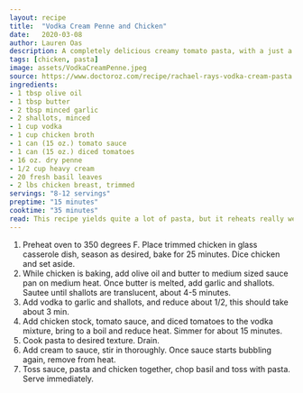 ```yaml
---
layout: recipe
title:  "Vodka Cream Penne and Chicken"
date:   2020-03-08
author: Lauren Oas
description: A completely delicious creamy tomato pasta, with a just a dash of vodka!
tags: [chicken, pasta]
image: assets/VodkaCreamPenne.jpeg
source: https://www.doctoroz.com/recipe/rachael-rays-vodka-cream-pasta
ingredients:
- 1 tbsp olive oil
- 1 tbsp butter
- 2 tbsp minced garlic
- 2 shallots, minced
- 1 cup vodka
- 1 cup chicken broth
- 1 can (15 oz.) tomato sauce
- 1 can (15 oz.) diced tomatoes
- 16 oz. dry penne
- 1/2 cup heavy cream
- 20 fresh basil leaves
- 2 lbs chicken breast, trimmed
servings: "8-12 servings"
preptime: "15 minutes"
cooktime: "35 minutes"
read: This recipe yields quite a lot of pasta, but it reheats really well so it's a great meal for the beginning of the week. I just use a basic chicken bake to dice and chop in the pasta, but whatever suits your preference is fine. 
---
```

1. Preheat oven to 350 degrees F. Place trimmed chicken in glass casserole dish, season as desired, bake for 25 minutes. Dice chicken and set aside.
2. While chicken is baking, add olive oil and butter to medium sized sauce pan on medium heat. Once butter is melted, add garlic and shallots. Sautee until shallots are translucent, about 4-5 minutes. 
3. Add vodka to garlic and shallots, and reduce about 1/2, this should take about 3 min.
4. Add chicken stock, tomato sauce, and diced tomatoes to the vodka mixture, bring to a boil and reduce heat. Simmer for about 15 minutes.
5. Cook pasta to desired texture. Drain.
6. Add cream to sauce, stir in thoroughly. Once sauce starts bubbling again, remove from heat. 
7. Toss sauce, pasta and chicken together, chop basil and toss with pasta. Serve immediately.
